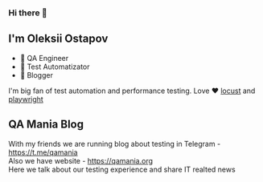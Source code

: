### Hi there 👋
## I'm Oleksii Ostapov

- 🐞 QA Engineer
- 🤖 Test Automatizator
- 💬 Blogger

I'm big fan of test automation and performance testing. Love ❤️ [locust](https://locust.io/) and [playwright](https://playwright.dev/python/)

## QA Mania Blog
With my friends we are running blog about testing in Telegram - https://t.me/qamania  
Also we have website - https://qamania.org  
Here we talk about our testing experience and share IT realted news


<!--
**Ypurek/Ypurek** is a ✨ _special_ ✨ repository because its `README.md` (this file) appears on your GitHub profile.

Here are some ideas to get you started:

- 🔭 I’m currently working on ...
- 🌱 I’m currently learning ...
- 👯 I’m looking to collaborate on ...
- 🤔 I’m looking for help with ...
- 💬 Ask me about ...
- 📫 How to reach me: ...
- 😄 Pronouns: ...
- ⚡ Fun fact: ...
-->
